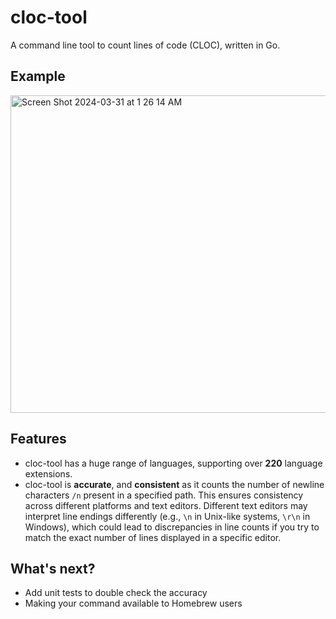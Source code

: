 # cloc-tool

A command line tool to count lines of code (CLOC), written in Go.

## Example
<img width="508" alt="Screen Shot 2024-03-31 at 1 26 14 AM" src="https://github.com/ramirezfernando/cloc-tool/assets/91701930/4b188369-39d9-48b0-8fed-0d414b067e75">

## Features
- cloc-tool has a huge range of languages, supporting over **220** language extensions.
- cloc-tool is **accurate**, and **consistent** as it counts the number of newline characters `/n` present in a specified path. This ensures consistency across different platforms and text editors. Different text editors may interpret line endings differently (e.g., `\n` in Unix-like systems, `\r\n` in Windows), which could lead to discrepancies in line counts if you try to match the exact number of lines displayed in a specific editor.

## What's next?
- Add unit tests to double check the accuracy
- Making your command available to Homebrew users
